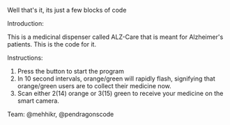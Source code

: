 Well that's it, its just a few blocks of code



Introduction:

This is a medicinal dispenser called ALZ-Care that is meant for Alzheimer's patients. This is the code for it.

Instructions:

1. Press the button to start the program
2. In 10 second intervals, orange/green will rapidly flash, signifying that orange/green users are to collect their medicine now.
3. Scan either 2(14) orange or 3(15) green to receive your medicine on the smart camera.

Team: @mehhikr, @pendragonscode
